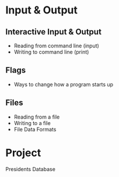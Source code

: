 # Input & Output

## Interactive Input & Output

* Reading from command line (input)
* Writing to command line (print)

## Flags

* Ways to change how a program starts up

## Files

* Reading from a file
* Writing to a file
* File Data Formats

# Project

Presidents Database
